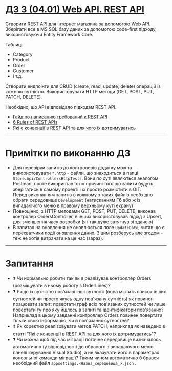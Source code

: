 ﻿# [ДЗ 3 (04.01) Web API. REST API](https://lms.ithillel.ua/groups/65a65fe34c3a2d3372eef8ea/homeworks/65f2ff97dcabf5dbd18dcb0f)

Створити REST API для інтернет магазина за допомогою Web API.
Зберігати все в MS SQL базу даних за допомогою code-first підходу, використовуючи Entity Framework Core.

Таблицi:
- Category
- Product
- Order
- Customer
- і т.д.

Створити ендпоінти для CRUD (create, read, update, delete) операцій із кожною сутністю.
Використовувати HTTP методи (GET, POST, PUT, PATCH, DELETE).

Необхідно, що API відповідало підходам REST API.
- [Гайд по написанию требований к REST API](https://wearecommunity.io/communities/bakyiv/articles/1264)
- [6 Rules of REST APIs](https://appmaster.io/blog/the-six-rules-of-rest-apis)
- [Які є конвенції в REST API та для чого їх дотримуватись](https://dou.ua/forums/topic/34550/)

---

# Примітки по виконанню ДЗ

- Для перевірки запитів до контролерів додатку можна використовувати `*.http` - файли, що знаходиться в папці `Store.Api/ControllersHttpTests`. Вони по суті являються аналогом Postman, проте використав їх по причині того що запити будуть зберігатись в самому проекті і їх просто розмістити в GIT.  
Перед виконанням запитів в кожному з таких файлів необхідно обрати середовище `Development` (натисканням F6 або ж із випадаючого меню в правому верхньому куті екрану)
- Повноцінно, з HTTP методами GET, POST, PUT, DELETE, виконав контролер OrdersController, в інших використовував підхід з Upsert, для зменшення часу розробки (я і так дуже затягнув зі здачею)
- В запитах на оновлення не оновлюється поле `UpdateDate`, читав що є перехватчики події оновлення даних. З цим розберусь але згодом - теж не хотів витрачати на це час (зараз).

---

# Запитання

- ❓ Чи нормально робити так як я реалізував контроллер Orders (розміщувати в ньому роботу з OrderLines)?
- ❓ Якщо із сутністю пов'язані інші сутності (вона містить список інших сутностей чи просто якусь одну пов'язану сутність) як повинен працювати запит: повертати граф всіх пов'язаних сутностей чи лише повертати ту про яку йшлось в запиті та ідентифікатори пов'язаних? Наприклад в цьому завданні контроллер Orders повинен повертати тільки свою інформацію, чи й пов'язаних сутностей?
- ❓ Як коректно реалізовувати метод PATCH, наприклад як наведено в статті "[Які є конвенції в REST API та для чого їх дотримуватись](https://dou.ua/forums/topic/34550/)"? 
- ❓ Чи можна щоб під час міграції поточне середовище визначалось автоматично (у відповідності до обраного з випадаючого меню панелі керування Visual Studio), a не вказувати його в параметрах консольної команди міграції? Таким чином автоматично б брався необхідний файл `appsettings.<Назва_середовища_>.json` .